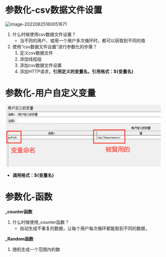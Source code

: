 # 参数化-csv数据文件设置

![image-20220625160051671](C:\Users\Bosco\Desktop\GitHub\blog\JMeter\image-20220625160051671.png)

1. 什么时候使用csv数据文件设置？
   - 当不同的用户、或用一个用户多次循环时，都可以获取到不同的值
2. 使用“csv数据文件设置”进行参数化的步骤？
   1. 定义csv数据文件
   2. 添加线程组
   3. 添加csv数据文件设置
   4. 添加HTTP请求，**引用定义的变量名，引用格式：${变量名}**



# 参数化-用户自定义变量

![image-20220625160704452](https://raw.githubusercontent.com/wongzz0019/blog/master/JMeter/img/image-20220625160704452.png)

- **调用格式：${变量名}**



# 参数化-函数

**_counter函数**

1. 什么时候使用_counter函数？
   - 自动生成不重复的数据，让每个用户每次循环都能取到不同的数据，

**_Random函数**

1. 随机生成一个范围内的数